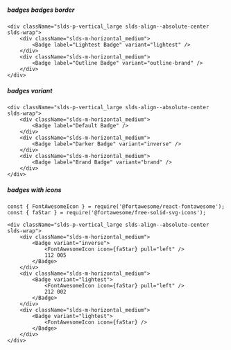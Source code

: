 ##### badges badges border

    <div className="slds-p-vertical_large slds-align--absolute-center slds-wrap">
        <div className="slds-m-horizontal_medium">
            <Badge label="Lightest Badge" variant="lightest" />
        </div>
        <div className="slds-m-horizontal_medium">
            <Badge label="Outline Badge" variant="outline-brand" />
        </div>
    </div>

##### badges variant

    <div className="slds-p-vertical_large slds-align--absolute-center slds-wrap">
        <div className="slds-m-horizontal_medium">
            <Badge label="Default Badge" />
        </div>
        <div className="slds-m-horizontal_medium">
            <Badge label="Darker Badge" variant="inverse" />
        </div>
        <div className="slds-m-horizontal_medium">
            <Badge label="Brand Badge" variant="brand" />
        </div>
    </div>

##### badges with icons

    const { FontAwesomeIcon } = require('@fortawesome/react-fontawesome');
    const { faStar } = require('@fortawesome/free-solid-svg-icons');

    <div className="slds-p-vertical_large slds-align--absolute-center slds-wrap">
        <div className="slds-m-horizontal_medium">
            <Badge variant="inverse">
                <FontAwesomeIcon icon={faStar} pull="left" />
                112 005
            </Badge>
        </div>
        <div className="slds-m-horizontal_medium">
            <Badge variant="lightest">
                <FontAwesomeIcon icon={faStar} pull="left" />
                212 002
            </Badge>
        </div>
        <div className="slds-m-horizontal_medium">
            <Badge variant="lightest">
                <FontAwesomeIcon icon={faStar} />
            </Badge>
        </div>
    </div>